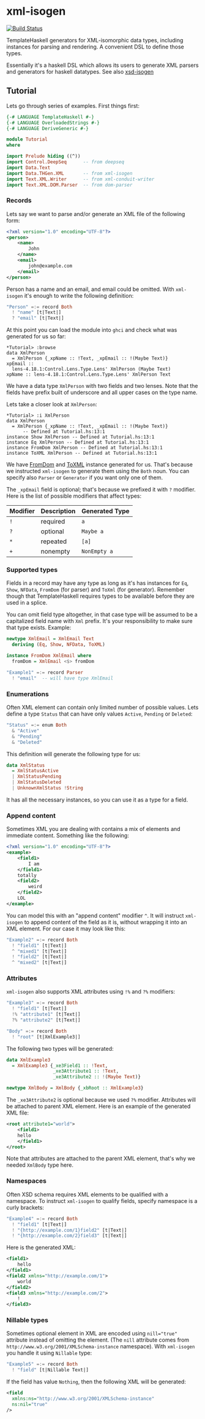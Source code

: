 # xml-isogen

[![Build Status](https://travis-ci.org/typeable/xml-isogen.svg?branch=master)](https://travis-ci.org/typeable/xml-isogen)

TemplateHaskell generators for XML-isomorphic data types, including
instances for parsing and rendering. A convenient DSL to define those
types.

Essentially it's a haskell DSL which allows its users to generate XML parsers and generators for haskell datatypes.
See also [xsd-isogen](https://github.com/typeable/xsd-isogen)

## Tutorial

Lets go through series of examples. First things first:

```haskell
{-# LANGUAGE TemplateHaskell #-}
{-# LANGUAGE OverloadedStrings #-}
{-# LANGUAGE DeriveGeneric #-}

module Tutorial
where

import Prelude hiding ((^))
import Control.DeepSeq      -- from deepseq
import Data.Text
import Data.THGen.XML       -- from xml-isogen
import Text.XML.Writer      -- from xml-conduit-writer
import Text.XML.DOM.Parser  -- from dom-parser
```

### Records

Lets say we want to parse and/or generate an XML file of the following form:

```XML
<?xml version="1.0" encoding="UTF-8"?>
<person>
    <name>
        John
    </name>
    <email>
        john@example.com
    </email>
</person>
```

Person has a name and an email, and email could be omitted. With `xml-isogen` it's
enough to write the following definition:

```haskell
"Person" =:= record Both
  ! "name" [t|Text|]
  ? "email" [t|Text|]
```

At this point you can load the module into `ghci` and check what was generated for us
so far:

```
*Tutorial> :browse
data XmlPerson
  = XmlPerson {_xpName :: !Text, _xpEmail :: !(Maybe Text)}
xpEmail ::
  lens-4.18.1:Control.Lens.Type.Lens' XmlPerson (Maybe Text)
xpName :: lens-4.18.1:Control.Lens.Type.Lens' XmlPerson Text
```

We have a data type `XmlPerson` with two fields and two lenses. Note that the
fields have prefix built of underscore and all upper cases on the type name.


Lets take a closer look at `XmlPerson`:

```
*Tutorial> :i XmlPerson
data XmlPerson
  = XmlPerson {_xpName :: !Text, _xpEmail :: !(Maybe Text)}
      -- Defined at Tutorial.hs:13:1
instance Show XmlPerson -- Defined at Tutorial.hs:13:1
instance Eq XmlPerson -- Defined at Tutorial.hs:13:1
instance FromDom XmlPerson -- Defined at Tutorial.hs:13:1
instance ToXML XmlPerson -- Defined at Tutorial.hs:13:1

```

We have
[FromDom](https://hackage.haskell.org/package/dom-parser-3.1.0/docs/Text-XML-DOM-Parser-FromDom.html#t:FromDom)
and
[ToXML](https://hackage.haskell.org/package/xml-conduit-writer-0.1.1.2/docs/Text-XML-Writer.html#t:ToXML)
instance generated for us. That's because
we instructed `xml-isogen` to generate them using the `Both` noun. You can specify
also `Parser` or `Generator` if you want only one of them.

The `_xpEmail` field is optional; that's because we prefixed it with `?` modifier.
Here is the list of possible modifiers that affect types:

Modifier | Description | Generated Type
--- | --- | ---
`!` | required | `a`
`?` | optional | `Maybe a`
`*` | repeated | `[a]`
`+` | nonempty | `NonEmpty a`

### Supported types

Fields in a record may have any type as long as it's has instances for `Eq`, `Show`,
`NFData`, `FromDom` (for parser) and `ToXml` (for generator). Remember though that
TemplateHaskell requires types to be available before they are used in a splice.

You can omit field type altogether, in that case type will be assumed to be a
capitalized field name with `Xml` prefix.
It's your responsibility to make sure that type exists.
Example:

```haskell
newtype XmlEmail = XmlEmail Text
  deriving (Eq, Show, NFData, ToXML)

instance FromDom XmlEmail where
  fromDom = XmlEmail <$> fromDom

"Example1" =:= record Parser
  ! "email"  -- will have type XmlEmail
```

### Enumerations

Often XML element can contain only limited number of possible values. Lets define
a type `Status` that can have only values `Active`, `Pending` or `Deleted`:

```haskell
"Status" =:= enum Both
  & "Active"
  & "Pending"
  & "Deleted"
```

This definition will generate the following type for us:

```haskell
data XmlStatus
  = XmlStatusActive
  | XmlStatusPending
  | XmlStatusDeleted
  | UnknownXmlStatus !String
```

It has all the necessary instances, so you can use it as a type for a field.

### Append content

Sometimes XML you are dealing with contains a mix of elements and immediate content.
Something like the following:

```XML
<?xml version="1.0" encoding="UTF-8"?>
<example>
    <field1>
        I am
    </field1>
    totally
    <field2>
        weird
    </field2>
    LOL
</example>
```

You can model this with an "append content" modifier `^`. It will instruct
`xml-isogen` to append content of the field as it is, without wrapping it
into an XML element. For our case it may look like this:

```haskell
"Example2" =:= record Both
  ! "field1" [t|Text|]
  ^ "mixed1" [t|Text|]
  ! "field2" [t|Text|]
  ^ "mixed2" [t|Text|]
```

### Attributes

`xml-isogen` also supports XML attributes using `!%` and `?%` modifiers:

```haskell
"Example3" =:= record Both
  ! "field1" [t|Text|]
  !% "attribute1" [t|Text|]
  ?% "attribute2" [t|Text|]

"Body" =:= record Both
  ! "root" [t|XmlExample3|]
```

The following two types will be generated:

```haskell
data XmlExample3
  = XmlExample3 {_xe3Field1 :: !Text,
                 _xe3Attribute1 :: !Text,
                 _xe3Attribute2 :: !(Maybe Text)}

newtype XmlBody = XmlBody {_xbRoot :: XmlExample3}
```

The `_xe3Attribute2` is optional because we used `?%` modifier. Attributes will be
attached to parent XML element. Here is an example of the generated XML file:

```XML
<root attribute1="world">
    <field1>
	hello
    </field1>
</root>
```

Note that attributes are attached to the parent XML element, that's why we needed
`XmlBody` type here.

### Namespaces

Often XSD schema requires XML elements to be qualified with a namespace. To instruct
`xml-isogen` to qualify fields, specify namespace is a curly brackets:

```haskell
"Example4" =:= record Both
  ! "field1" [t|Text|]
  ! "{http://example.com/1}field2" [t|Text|]
  ! "{http://example.com/2}field3" [t|Text|]
```

Here is the generated XML:

```XML
<field1>
    hello
</field1>
<field2 xmlns="http://example.com/1">
    world
</field2>
<field3 xmlns="http://example.com/2">
    !
</field3>
```

### Nillable types

Sometimes optional element in XML are encoded using `nill="true"` attribute instead of
omitting the element. (The `nill` attribute comes from `http://www.w3.org/2001/XMLSchema-instance` namespace). With `xml-isogen` you handle it using `Nillable` type:

```haskell
"Example5" =:= record Both
  ! "field" [t|Nillable Text|]
```

If the field has value `Nothing`, then the following XML will be generated:

```XML
<field
  xmlns:ns="http://www.w3.org/2001/XMLSchema-instance"
  ns:nil="true"
/>
```
